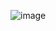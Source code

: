 ![image](https://github.com/NavyaSingh2003/notes_app_js/assets/110404553/944aec76-b30d-4467-bb52-fbd52578c982)
